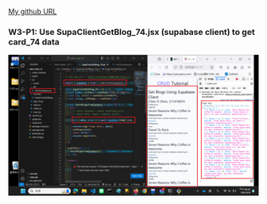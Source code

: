 [My github URL](https://github.com/CHEN211410674/1122-wp2-2N_74)

### W3-P1: Use SupaClientGetBlog_74.jsx (supabase client) to get card_74 data
 
![](w3-p1.png)